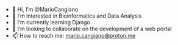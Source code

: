 - 👋 Hi, I’m @MarioCangiano
- 👀 I’m interested in Bioinformatics and Data Analysis
- 🌱 I’m currently learning Django
- 💞️ I’m looking to collaborate on the development of a web portal
- 📫 How to reach me: mario.cangiano@proton.me

<!---
MarioCangiano/MarioCangiano is a ✨ special ✨ repository because its `README.md` (this file) appears on your GitHub profile.
You can click the Preview link to take a look at your changes.
--->
